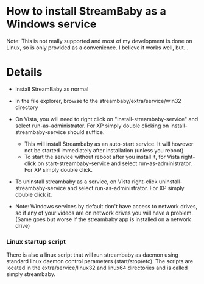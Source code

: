 # How to install StreamBaby as a Windows service #
Note:  This is not really supported and most of my development is done on Linux, so is only provided as a convenience.  I believe it works well, but...

# Details #

  * Install StreamBaby as normal
  * In the file explorer, browse to the streambaby/extra/service/win32 directory
  * On Vista, you will need to right click on "install-streambaby-service" and select run-as-administrator.  For XP simply double clicking on install-streambaby-service should suffice.
    * This will install Streambaby as an auto-start service.  It will however not be started immediately after installation (unless you reboot)
    * To start the service without reboot after you install it, for Vista right-click on start-streambaby-service and select run-as-administrator.  For XP simply double click.
  * To uninstall streambaby as a service, on Vista right-click uninstall-streambaby-service and select run-as-administrator.  For XP simply double click it.

  * Note: Windows services by default don't have access to network drives, so if any of your videos are on network drives you will have a problem.  (Same goes but worse if the streambaby app is installed on a network drive)

### Linux startup script ###
There is also a linux script that will run streambaby as daemon using standard linux daemon control parameters (start/stop/etc).  The scripts are located in the extra/service/linux32 and linux64 directories and is called simply streambaby.